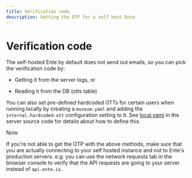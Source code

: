```yaml
---
title: Verification code
description: Getting the OTP for a self host Ente
---
```


# Verification code

The self-hosted Ente by default does not send out emails, so you can pick the
verification code by:

-   Getting it from the server logs, or

-   Reading it from the DB (otts table)

You can also set pre-defined hardcoded OTTs for certain users when running
locally by creating a `museum.yaml` and adding the `internal.hardcoded-ott`
configuration setting to it. See
[local.yaml](https://github.com/ente-io/ente/blob/main/server/configurations/local.yaml)
in the server source code for details about how to define this.

> [!NOTE]
>
> If you're not able to get the OTP with the above methods, make sure that you
> are actually connecting to your self hosted instance and not to Ente's
> production servers. e.g. you can use the network requests tab in the browser
> console to verify that the API requests are going to your server instead of
> `api.ente.io`.
